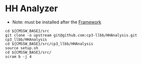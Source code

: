 # HH Analyzer

   * Note: must be installed after the [Framework](https://github.com/cp3-llbb/Framework)

```
cd ${CMSSW_BASE}/src
git clone -o upstream git@github.com:cp3-llbb/HHAnalysis.git cp3_llbb/HHAnalysis
cd ${CMSSW_BASE}/src/cp3_llbb/HHAnalysis
source setup.sh
cd ${CMSSW_BASE}/src/
scram b -j 4
```
